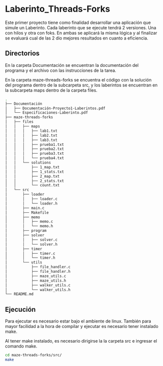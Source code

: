 # Laberinto_Threads-Forks
Este primer proyecto tiene como finalidad desarrollar una aplicación que simule un Laberinto. Cada laberinto que se ejecute tendrá 2 versiones. Una con hilos y otra con foks. En ambas se aplicará la misma lógica y al finalizar se evaluará cual de las 2 dio mejores resultados en cuanto a eficiencia.

## Directorios
En la carpeta Documentación se encuentran la documentación del programa y el archivo con las instrucciones de la tarea.

En la carpeta maze-threads-forks se encuentra el código con la solución del programa dentro de la subcarpeta src, y los laberintos se encuentran en la subcarpeta maps dentro de la carpeta files.

```bash
.
├── Documentación
│   ├── Documentación-Proyecto1-Laberintos.pdf
│   └── Especificaciones-Laberinto.pdf
├── maze-threads-forks
│   ├── files
│   │   ├── maps
│   │   │   ├── lab1.txt
│   │   │   ├── lab2.txt
│   │   │   ├── lab3.txt
│   │   │   ├── prueba1.txt
│   │   │   ├── prueba2.txt
│   │   │   ├── prueba3.txt
│   │   │   └── prueba4.txt
│   │   └── solutions
│   │       ├── 1_map.txt
│   │       ├── 1_stats.txt
│   │       ├── 2_map.txt
│   │       ├── 2_stats.txt
│   │       └── count.txt
│   └── src
│       ├── loader
│       │   ├── loader.c
│       │   └── loader.h
│       ├── main.c
│       ├── Makefile
│       ├── memo
│       │   ├── memo.c
│       │   └── memo.h
│       ├── program
│       ├── solver
│       │   ├── solver.c
│       │   └── solver.h
│       ├── timer
│       │   ├── timer.c
│       │   └── timer.h
│       └── utils
│           ├── file_handler.c
│           ├── file_handler.h
│           ├── maze_utils.c
│           ├── maze_utils.h
│           ├── walker_utils.c
│           └── walker_utils.h
└── README.md
```

## Ejecución 
Para ejecutar es necesario estar bajo el ambiente de linux.
También para mayor facilidad a la hora de compilar y ejecutar es necesario tener instalado make.

Al tener make instalado, es necesario dirigirse la la carpeta src e ingresar el comando make.

```bash
cd maze-threads-forks/src/
make
```